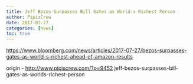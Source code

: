 ```yaml
---
title: Jeff Bezos Surpasses Bill Gates as World-s Richest Person
author: PipisCrew
date: 2017-07-27
categories: [news]
toc: true
---
```


https://www.bloomberg.com/news/articles/2017-07-27/bezos-surpasses-gates-as-world-s-richest-ahead-of-amazon-results

origin - http://www.pipiscrew.com/?p=9452 jeff-bezos-surpasses-bill-gates-as-worlds-richest-person